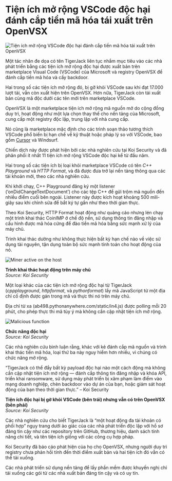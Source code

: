 # Tiện ích mở rộng VSCode độc hại đánh cắp tiền mã hóa tái xuất trên OpenVSX

![Tiện ích mở rộng VSCode độc hại đánh cắp tiền mã hóa tái xuất trên OpenVSX](https://www.bleepstatic.com/content/hl-images/2023/08/04/package-container.jpg)

Một tác nhân đe dọa có tên TigerJack liên tục nhắm mục tiêu vào các nhà phát triển bằng các tiện ích mở rộng độc hại được xuất bản trên marketplace Visual Code (VSCode) của Microsoft và registry OpenVSX để đánh cắp tiền mã hóa và cấy backdoor.

Hai trong số các tiện ích mở rộng đó, bị gỡ khỏi VSCode sau khi đạt 17.000 lượt tải, vẫn còn xuất hiện trên OpenVSX. Hơn nữa, TigerJack còn tái xuất bản cùng mã độc dưới các tên mới trên marketplace VSCode.

OpenVSX là một marketplace tiện ích mở rộng mã nguồn mở do cộng đồng duy trì, hoạt động như một lựa chọn thay thế cho nền tảng của Microsoft, cung cấp một registry độc lập, trung lập với nhà cung cấp.

Nó cũng là marketplace mặc định cho các trình soạn thảo tương thích VSCode phổ biến bị hạn chế về kỹ thuật hoặc pháp lý so với VSCode, bao gồm [Cursor](https://www.bleepingcomputer.com/news/security/malicious-vscode-extension-in-cursor-ide-led-to-500k-crypto-theft/) và Windsurf.

Chiến dịch này được phát hiện bởi các nhà nghiên cứu tại Koi Security và đã phân phối ít nhất 11 tiện ích mở rộng VSCode độc hại kể từ đầu năm.

Hai trong số các tiện ích bị loại khỏi marketplace VSCode có tên _C++ Playground_ và _HTTP Format_, và đã được đưa trở lại nền tảng thông qua các tài khoản mới, theo các nhà nghiên cứu.

Khi khởi chạy, C++ Playground đăng ký một listener (‘onDidChangeTextDocument’) cho các tệp C++ để gửi trộm mã nguồn đến nhiều điểm cuối bên ngoài. Listener này được kích hoạt khoảng 500 mili-giây sau khi chỉnh sửa để bắt ký tự gần như theo thời gian thực.

Theo Koi Security, HTTP Format hoạt động như quảng cáo nhưng lén chạy một trình khai thác CoinIMP ở chế độ nền, sử dụng thông tin đăng nhập và cấu hình được mã hóa cứng để đào tiền mã hóa bằng sức mạnh xử lý của máy chủ.

Trình khai thác dường như không thực hiện bất kỳ hạn chế nào về việc sử dụng tài nguyên, tận dụng toàn bộ sức mạnh tính toán cho hoạt động của nó.

![Miner active on the host](https://www.bleepstatic.com/images/news/u/1220909/2025/October/cpu.jpg)

**Trình khai thác hoạt động trên máy chủ**  
_Source: Koi Security_

Một loại khác của các tiện ích mở rộng độc hại từ TigerJack (_cppplayground_, _httpformat_, và _pythonformat_) lấy mã JavaScript từ một địa chỉ cố định được gán trong mã và thực thi nó trên máy chủ.

Địa chỉ từ xa (ab498.pythonanywhere.com/static/in4.js) được polling mỗi 20 phút, cho phép thực thi mã tùy ý mà không cần cập nhật tiện ích mở rộng.

![Malicious function](https://www.bleepstatic.com/images/news/u/1220909/2025/October/function.jpg)

**Chức năng độc hại**  
_Source: Koi Security_

Các nhà nghiên cứu bình luận rằng, khác với kẻ đánh cắp mã nguồn và trình khai thác tiền mã hóa, loại thứ ba này nguy hiểm hơn nhiều, vì chúng có chức năng mở rộng.

“TigerJack có thể đẩy bất kỳ payload độc hại nào một cách động mà không cần cập nhật tiện ích mở rộng — đánh cắp thông tin đăng nhập và khóa API, triển khai ransomware, sử dụng máy phát triển bị xâm phạm làm điểm vào mạng doanh nghiệp, chèn backdoor vào dự án của bạn, hoặc giám sát hoạt động của bạn theo thời gian thực.” – Koi Security

**Tiện ích độc hại bị gỡ khỏi VSCode (bên trái) nhưng vẫn có trên OpenVSX (bên phải)**  
_Source: Koi Security_

Các nhà nghiên cứu cho biết TigerJack là “một hoạt động đa tài khoản có phối hợp” ngụy trang dưới ảo giác của các nhà phát triển độc lập với hồ sơ đáng tin cậy như các repository trên GitHub, thương hiệu, danh sách tính năng chi tiết, và tên tiện ích giống với các công cụ hợp pháp.

Koi Security đã báo cáo phát hiện của họ cho OpenVSX, nhưng người duy trì registry chưa phản hồi tính đến thời điểm xuất bản và hai tiện ích đó vẫn có thể tải xuống.

Các nhà phát triển sử dụng nền tảng để lấy phần mềm được khuyến nghị chỉ tải xuống các gói từ các nhà xuất bản đáng tin cậy và có uy tín.
